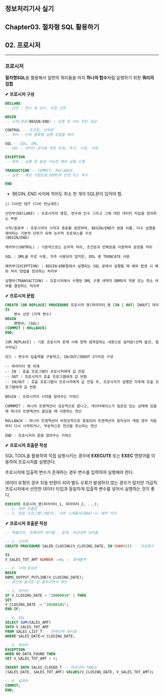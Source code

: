 ## 정보처리기사 실기

## Chapter03. 절차형 SQL 활용하기

## 02. 프로시저

<hr>

### 프로시저

**절차형SQL**을 활용해서 일련의 쿼리들을 마치 **하나의 함수**처럼 실행하기 위한 **쿼리의 집합**

**✔ 프로시저 구성**

```sql
DECLARE
-- 선언 : 변수 및 상수, 타입 선언

BEGIN
-- 시작/종료(BEGIN/END) : 실행 및 서브 루틴 생성

CONTROL -- 조건문, 반복문
-- 제어 : 단위 블록별 실행 흐름을 제어

SQL -- DQL, DML
-- SQL : 데이터 관리를 위한 조회, 추가, 수정, 삭제

EXCEPTION
-- 예외 : 실행 중 발생 가능한 예외 상황 수행

TRANSACTION -- COMMIT, ROLLBACK
-- 실행 : 해당 기점만큼 DEMS에 반영 또는 복수

END
```

- BEGIN, END 사이에 적어도 최소 한 개의 SQL문이 있어야 함.

```
// 디비컨 SET (디비 컨닝세트)

선언부(DECLARE) : 프로시저의 명칭, 변수와 인수 그리고 그에 대한 데이터 타입을 정의하는 부분

시작/종료부 : 프로시저의 시작과 종료를 표현하며, BEGIN/END가 쌍을 이룸, 다수 실행을 제어하는 기본적 단위가 되며 논리적 프로세스를 구성
(BEGIN/END)

제어부(CONTROL) : 기본적으로는 순차적 처리, 조건문과 반복문을 이용하여 문장을 처리

SQL : DML을 주로 사용, 자주 사용되지 않지만, DDL 중 TRUNCATE 사용

예외부(EXCEPTION) : BEGIN~END절에서 실행되는 SQL 문에서 실행될 때 예외 발생 시 예외 처리 방법을 정의하는 처리부

실행부(TRANSACTION) : 프로시저에서 수행된 DML 수행 내역의 DBMS의 적용 또는 취소 여부를 결정하는 처리부
```

**✔ 프로시저 문법**

```sql
CREATE [OR REPLACE] PROCEDURE 프로시저 명(파라미터_명 [IN | OUT| INOUT] 데이터_타입, ...) 
IS
    변수 선언 (지역 변수)
BEGIN
    명령어; (SQL)
[COMMIT | ROLLBACK]
END;
```

```
[OR REPLACE] : 기존 프로시저 존재 시에 현재 컴파일하는 내용으로 덮어씀(선택 옵션, 필수아님)

모드 : 변수의 입출력을 구분하고, IN/OUT/INOUT 3가지로 구성

-- 파라미터 명 뒤에
-- IN : 호출 프로그램이 프로시저에게 값 전달
-- OUT : 프로시저가 호출 프로그램에게 값 반환
-- IN/OUT : 호출 프로그램이 프로시저에게 값 전달 후, 프로시저가 실행한 이후에 호출 프로그램에게 값 반환

BEGIN : 프로시저의 시작을 알려주는 키워드

COMMMIT : 하나의 트랜잭션이 성공적으로 끝나고, 데이터베이스가 일관성 있는 상태에 있을 때 하나의 트랜잭션이 끝났을 때 사용하는 연산

ROLLBACK : 하나의 트랜잭션이 비정상적으로 종료되어 트랜잭션의 원자성이 깨질 경우 처음부터 다시 시작하거나, 부분적으로 연산을 취소하는 연산

END : 프로시저의 끝을 알려주는 키워드
```

**✔ 프로시저 호출문 작성**

SQL TOOL을 활용하여 직접 실행시키는 경우에 **EXECUTE** 또는 **EXEC** 명령어를 이용하여 프로시저를 실행한다.

프로시저에 입출력 변수가 존재하는 경우 변수를 입력하여 실행해야 한다.

데이터 유형의 경우 자동 반환이 되어 별도 오류가 발생하지 않는 경우가 많지만 가급적 프로시저에서 선언한 데이터 타입과 동일하게 입출력 변수를 넣어서 실행하는 것이 좋다.

```sql
EXECUTE 프로시저_명(파라미터_1, 파라미터_2, ...);
-- 1. 외부 호출문
-- 2. 응용 프로그램(개발자), 내부 스케줄러(DBA) => 배치 처리
```

**✔ 프로시저 호출문 작성**

```sql
-- 매출마감, 판매내역 테이블 , 합계, 마감내역 테이블

-- 1. 선언부
CREATE PROCEDURE SALED_CLOSING(V_CLOSING_DATE, IN CHAR(8)) -- 마감일자

IS
V_SALES_TOT_AMT NUMBER :=0; -- 총매출액

-- 2. 시작/종료부
BEGIN
DBMS_OUTPUT_PUTLINE(V_CLOSING_DATE);
-- 중간에 들어온 값 출력시켜서 확인

-- 3. 제어부
IF V_CLOSING_DATE < "20000010" | THEN
SET
V_CLOSING_DATE := "20200101";
END IF;

-- 4. SQL
SELECT SUM(SALES_AMT)
INTO V_SALES_TOT_AMT
FROM SALES_LIST_T -- 판매내역 테이블
WHERE SALES_DATE=V_CLOSING_DATE;

-- 5. 예외부
EXCEPTION
WHEN NO_DATA_FOUND THEN
SET V_SALES_TOT_AMT > 0;

INSERT INTO SALES_CLOSED_T -- 마감내역 TABLE
(SALES_DATE, SALES_TOT_AMT) VALUES(V_CLOSING_DATE, V_SALES_TOT_AMT)L

-- 6. 설정부
COMMIT;
END;
```